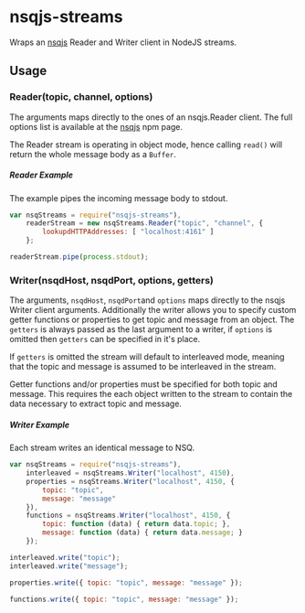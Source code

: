 # nsqjs-streams

Wraps an [nsqjs](https://www.npmjs.com/package/nsqjs) Reader and Writer client in NodeJS streams.

## Usage
### Reader(topic, channel, options)
The arguments maps directly to the ones of an nsqjs.Reader client. The full options list is available at the [nsqjs](https://www.npmjs.com/package/nsqjs) npm page.

The Reader stream is operating in object mode, hence calling `read()` will return the whole message body as a `Buffer`.
##### Reader Example
The example pipes the incoming message body to stdout. 
```javascript
var nsqStreams = require("nsqjs-streams"),
    readerStream = new nsqStreams.Reader("topic", "channel", {
        lookupdHTTPAddresses: [ "localhost:4161" ]
    };

readerStream.pipe(process.stdout);
```

### Writer(nsqdHost, nsqdPort, options, getters)
The arguments, `nsqdHost`, `nsqdPort`and `options` maps directly to the nsqjs Writer client arguments. Additionally the writer allows you to specify custom getter functions or properties to get topic and message from an object. The `getters` is always passed as the last argument to a writer, if `options` is omitted then `getters` can be specified in it's place.

If `getters` is omitted the stream will default to interleaved mode, meaning that the topic and message is assumed to be interleaved in the stream.

Getter functions and/or properties must be specified for both topic and message. This requires the each object written to the stream to contain the data necessary to extract topic and message.
##### Writer Example
Each stream writes an identical message to NSQ.
```javascript
var nsqStreams = require("nsqjs-streams"),
    interleaved = nsqStreams.Writer("localhost", 4150),
    properties = nsqStreams.Writer("localhost", 4150, {
        topic: "topic",
        message: "message"
    }),
    functions = nsqStreams.Writer("localhost", 4150, {
        topic: function (data) { return data.topic; },
        message: function (data) { return data.message; }
    });

interleaved.write("topic");
interleaved.write("message");

properties.write({ topic: "topic", message: "message" });

functions.write({ topic: "topic", message: "message" });
```
